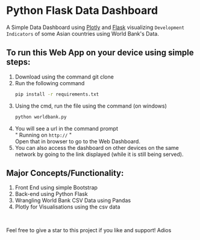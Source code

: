 # Python Flask Data Dashboard
A Simple Data Dashboard using [Plotly](https://plotly.com/python/) and [Flask](https://flask.palletsprojects.com/en/2.0.x/) visualizing `Development Indicators` of some Asian countries
using World Bank's Data.
<br>
## To run this Web App on your device using simple steps:

1. Download using the command git clone
2. Run the following command
    ```bash
    pip install -r requirements.txt
    ```
3. Using the cmd, run the file using the command (on windows)
    ```bash
    python worldbank.py
    ```
4. You will see a url in the command prompt <br> " Running on `http://` "<br> Open that in browser to go to the Web Dashboard.
5. You can also access the dashboard on other devices on the same network by going to the link displayed (while it is still being served).

## Major Concepts/Functionality:
1. Front End using simple Bootstrap
2. Back-end using Python Flask
3. Wrangling World Bank CSV Data using Pandas 
4. Plotly for Visualisations using the csv data

<br>

Feel free to give a star to this project if you like and support! Adios
